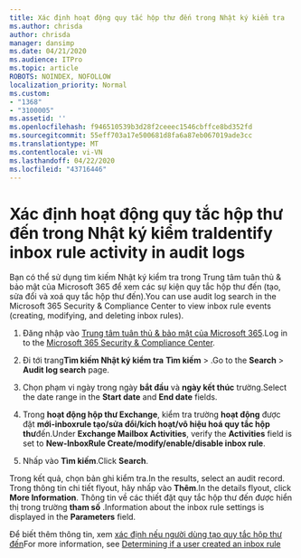 ```yaml
---
title: Xác định hoạt động quy tắc hộp thư đến trong Nhật ký kiểm tra
ms.author: chrisda
author: chrisda
manager: dansimp
ms.date: 04/21/2020
ms.audience: ITPro
ms.topic: article
ROBOTS: NOINDEX, NOFOLLOW
localization_priority: Normal
ms.custom:
- "1368"
- "3100005"
ms.assetid: ''
ms.openlocfilehash: f946510539b3d28f2ceeec1546cbffce8bd352fd
ms.sourcegitcommit: 55eff703a17e500681d8fa6a87eb067019ade3cc
ms.translationtype: MT
ms.contentlocale: vi-VN
ms.lasthandoff: 04/22/2020
ms.locfileid: "43716446"
---
```

# <a name="identify-inbox-rule-activity-in-audit-logs"></a><span data-ttu-id="7b417-102">Xác định hoạt động quy tắc hộp thư đến trong Nhật ký kiểm tra</span><span class="sxs-lookup"><span data-stu-id="7b417-102">Identify inbox rule activity in audit logs</span></span>

<span data-ttu-id="7b417-103">Bạn có thể sử dụng tìm kiếm Nhật ký kiểm tra trong Trung tâm tuân thủ & bảo mật của Microsoft 365 để xem các sự kiện quy tắc hộp thư đến (tạo, sửa đổi và xoá quy tắc hộp thư đến).</span><span class="sxs-lookup"><span data-stu-id="7b417-103">You can use audit log search in the Microsoft 365 Security & Compliance Center to view inbox rule events (creating, modifying, and deleting inbox rules).</span></span>

1. <span data-ttu-id="7b417-104">Đăng nhập vào [Trung tâm tuân thủ & bảo mật của Microsoft 365](https://protection.office.com/).</span><span class="sxs-lookup"><span data-stu-id="7b417-104">Log in to the [Microsoft 365 Security & Compliance Center](https://protection.office.com/).</span></span>

2. <span data-ttu-id="7b417-105">Đi tới trang**Tìm kiếm Nhật ký kiểm tra** **Tìm kiếm** > .</span><span class="sxs-lookup"><span data-stu-id="7b417-105">Go to the **Search** > **Audit log search** page.</span></span>

3. <span data-ttu-id="7b417-106">Chọn phạm vi ngày trong ngày **bắt đầu** và **ngày kết thúc** trường.</span><span class="sxs-lookup"><span data-stu-id="7b417-106">Select the date range in the **Start date** and **End date** fields.</span></span>

4. <span data-ttu-id="7b417-107">Trong **hoạt động hộp thư Exchange**, kiểm tra trường **hoạt động** được đặt **mới-inboxrule tạo/sửa đổi/kích hoạt/vô hiệu hoá quy tắc hộp thư**đến.</span><span class="sxs-lookup"><span data-stu-id="7b417-107">Under **Exchange Mailbox Activities**, verify the **Activities** field is set to **New-InboxRule Create/modify/enable/disable inbox rule**.</span></span>

5. <span data-ttu-id="7b417-108">Nhấp vào **Tìm kiếm**.</span><span class="sxs-lookup"><span data-stu-id="7b417-108">Click **Search**.</span></span>

<span data-ttu-id="7b417-109">Trong kết quả, chọn bản ghi kiểm tra.</span><span class="sxs-lookup"><span data-stu-id="7b417-109">In the results, select an audit record.</span></span> <span data-ttu-id="7b417-110">Trong thông tin chi tiết flyout, hãy nhấp vào **Thêm**.</span><span class="sxs-lookup"><span data-stu-id="7b417-110">In the details flyout, click **More Information**.</span></span> <span data-ttu-id="7b417-111">Thông tin về các thiết đặt quy tắc hộp thư đến được hiển thị trong trường **tham số** .</span><span class="sxs-lookup"><span data-stu-id="7b417-111">Information about the inbox rule settings is displayed in the **Parameters** field.</span></span>

<span data-ttu-id="7b417-112">Để biết thêm thông tin, xem [xác định nếu người dùng tạo quy tắc hộp thư đến](https://docs.microsoft.com//office365/securitycompliance/auditing-troubleshooting-scenarios#determining-if-a-user-created-an-inbox-rule)</span><span class="sxs-lookup"><span data-stu-id="7b417-112">For more information, see [Determining if a user created an inbox rule](https://docs.microsoft.com//office365/securitycompliance/auditing-troubleshooting-scenarios#determining-if-a-user-created-an-inbox-rule)</span></span>
